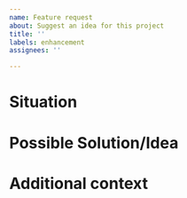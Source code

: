 ```yaml
---
name: Feature request
about: Suggest an idea for this project
title: ''
labels: enhancement
assignees: ''

---
```


<!-- Remove the comments below and adapt it to your needs  -->

# Situation
<!-- A clear and concise description of what the feature is. 
Ex. I'm always frustrated when [...]
-->

# Possible Solution/Idea
<!-- A clear and concise description of what you want to happen. 
A clear and concise description of any alternative solutions or features you've considered.
-->


# Additional context
<!-- Add any other context about the feature request here. -->
